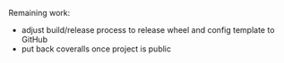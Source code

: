 Remaining work:

- adjust build/release process to release wheel and config template to GitHub
- put back coveralls once project is public
